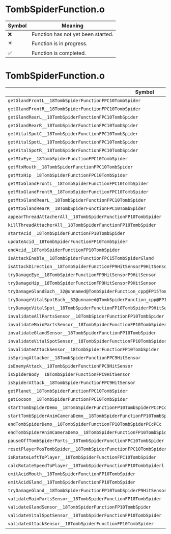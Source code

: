 # TombSpiderFunction.o
| Symbol | Meaning 
| ------------- | ------------- 
| :x: | Function has not yet been started. 
| :eight_pointed_black_star: | Function is in progress. 
| :white_check_mark: | Function is completed. 


# TombSpiderFunction.o
| Symbol | Decompiled? |
| ------------- | ------------- |
| `getGlandFrontL__18TombSpiderFunctionFPC10TombSpider` | :x: |
| `getGlandFrontR__18TombSpiderFunctionFPC10TombSpider` | :x: |
| `getGlandRearL__18TombSpiderFunctionFPC10TombSpider` | :x: |
| `getGlandRearR__18TombSpiderFunctionFPC10TombSpider` | :x: |
| `getVitalSpotC__18TombSpiderFunctionFPC10TombSpider` | :x: |
| `getVitalSpotL__18TombSpiderFunctionFPC10TombSpider` | :x: |
| `getVitalSpotR__18TombSpiderFunctionFPC10TombSpider` | :x: |
| `getMtxEye__18TombSpiderFunctionFPC10TombSpider` | :x: |
| `getMtxMouth__18TombSpiderFunctionFPC10TombSpider` | :x: |
| `getMtxHip__18TombSpiderFunctionFPC10TombSpider` | :x: |
| `getMtxGlandFrontL__18TombSpiderFunctionFPC10TombSpider` | :x: |
| `getMtxGlandFrontR__18TombSpiderFunctionFPC10TombSpider` | :x: |
| `getMtxGlandRearL__18TombSpiderFunctionFPC10TombSpider` | :x: |
| `getMtxGlandRearR__18TombSpiderFunctionFPC10TombSpider` | :x: |
| `appearThreadAttacherAll__18TombSpiderFunctionFP10TombSpider` | :x: |
| `killThreadAttacherAll__18TombSpiderFunctionFP10TombSpider` | :x: |
| `startAcid__18TombSpiderFunctionFP10TombSpider` | :x: |
| `updateAcid__18TombSpiderFunctionFP10TombSpider` | :x: |
| `endAcid__18TombSpiderFunctionFP10TombSpider` | :x: |
| `isAttackEnable__18TombSpiderFunctionFPC15TombSpiderGland` | :x: |
| `isAttackDirection__18TombSpiderFunctionFP9HitSensorP9HitSensor` | :x: |
| `tryDamageEye__18TombSpiderFunctionFP9HitSensorP9HitSensor` | :x: |
| `tryDamageHip__18TombSpiderFunctionFP9HitSensorP9HitSensor` | :x: |
| `tryDamageGlandEach__32@unnamed@TombSpiderFunction_cpp@FP15TombSpiderGlandUlP9HitSensorP9HitSensor` | :x: |
| `tryDamageVitalSpotEach__32@unnamed@TombSpiderFunction_cpp@FP19TombSpiderVitalSpotUlP9HitSensorP9HitSensor` | :x: |
| `tryDamageVitalSpot__18TombSpiderFunctionFP10TombSpiderP9HitSensorP9HitSensor` | :x: |
| `invalidateAllPartsSensor__18TombSpiderFunctionFP10TombSpider` | :x: |
| `invalidateMainPartsSensor__18TombSpiderFunctionFP10TombSpider` | :x: |
| `invalidateGlandSensor__18TombSpiderFunctionFP10TombSpider` | :x: |
| `invalidateVitalSpotSensor__18TombSpiderFunctionFP10TombSpider` | :x: |
| `invalidateAttackSensor__18TombSpiderFunctionFP10TombSpider` | :x: |
| `isSpringAttacker__18TombSpiderFunctionFPC9HitSensor` | :x: |
| `isEnemyAttack__18TombSpiderFunctionFPC9HitSensor` | :x: |
| `isSpiderBody__18TombSpiderFunctionFPC9HitSensor` | :x: |
| `isSpiderAttack__18TombSpiderFunctionFPC9HitSensor` | :x: |
| `getPlanet__18TombSpiderFunctionFPC10TombSpider` | :x: |
| `getCocoon__18TombSpiderFunctionFPC10TombSpider` | :x: |
| `startTombSpiderDemo__18TombSpiderFunctionFP10TombSpiderPCcPCc` | :x: |
| `startTombSpiderAnimCameraDemo__18TombSpiderFunctionFP10TombSpiderPCcPCcl` | :x: |
| `endTombSpiderDemo__18TombSpiderFunctionFP10TombSpiderPCcPCc` | :x: |
| `endTombSpiderAnimCameraDemo__18TombSpiderFunctionFP10TombSpiderPCcPCc` | :x: |
| `pauseOffTombSpiderParts__18TombSpiderFunctionFPC10TombSpider` | :x: |
| `resetPlayerPosTombSpider__18TombSpiderFunctionFPC10TombSpiderb` | :x: |
| `isRotateLeftToPlayer__18TombSpiderFunctionFPC10TombSpider` | :x: |
| `calcRotateSpeedToPlayer__18TombSpiderFunctionFP10TombSpiderl` | :x: |
| `emitAcidMouth__18TombSpiderFunctionFP10TombSpider` | :x: |
| `emitAcidGland__18TombSpiderFunctionFP10TombSpider` | :x: |
| `tryDamageGland__18TombSpiderFunctionFP10TombSpiderP9HitSensorP9HitSensor` | :x: |
| `validateMainPartsSensor__18TombSpiderFunctionFP10TombSpider` | :x: |
| `validateGlandSensor__18TombSpiderFunctionFP10TombSpider` | :x: |
| `validateVitalSpotSensor__18TombSpiderFunctionFP10TombSpider` | :x: |
| `validateAttackSensor__18TombSpiderFunctionFP10TombSpider` | :x: |
